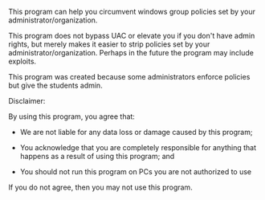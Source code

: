 This program can help you circumvent windows group policies set by your administrator/organization.

This program does not bypass UAC or elevate you if you don't have admin rights, but merely makes it easier to strip policies set by your administrator/organization. Perhaps in the future the program may include exploits.

This program was created because some administrators enforce policies but give the students admin.

Disclaimer:

By using this program, you agree that:

   - We are not liable for any data loss or damage caused by this program;

   - You acknowledge that you are completely responsible for anything that happens as a result of using this program; and

   - You should not run this program on PCs you are not authorized to use

If you do not agree, then you may not use this program.
